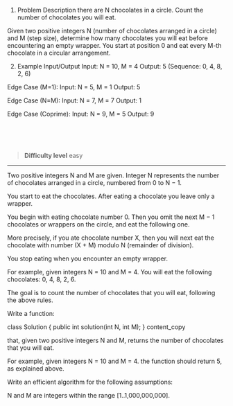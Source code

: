 1. Problem Description
  there are N chocolates in a circle. Count the number of chocolates you will eat.

Given two positive integers N (number of chocolates arranged in a circle) and M (step size), determine how many chocolates you will eat before encountering an empty wrapper. You start at position 0 and eat every M-th chocolate in a circular arrangement.

2. Example Input/Output
Input: N = 10, M = 4
Output: 5 (Sequence: 0, 4, 8, 2, 6)

Edge Case (M=1):
Input: N = 5, M = 1
Output: 5

Edge Case (N=M):
Input: N = 7, M = 7
Output: 1

Edge Case (Coprime):
Input: N = 9, M = 5
Output: 9


<br><br><br>

> **Difficulty level**
> easy

---

Two positive integers N and M are given. Integer N represents the number of chocolates arranged in a circle, numbered from 0 to N − 1.

You start to eat the chocolates. After eating a chocolate you leave only a wrapper.

You begin with eating chocolate number 0. Then you omit the next M − 1 chocolates or wrappers on the circle, and eat the following one.

More precisely, if you ate chocolate number X, then you will next eat the chocolate with number (X + M) modulo N (remainder of division).

You stop eating when you encounter an empty wrapper.

For example, given integers N = 10 and M = 4. You will eat the following chocolates: 0, 4, 8, 2, 6.

The goal is to count the number of chocolates that you will eat, following the above rules.

Write a function:

class Solution { public int solution(int N, int M); }
content_copy

that, given two positive integers N and M, returns the number of chocolates that you will eat.

For example, given integers N = 10 and M = 4. the function should return 5, as explained above.

Write an efficient algorithm for the following assumptions:

N and M are integers within the range [1..1,000,000,000].